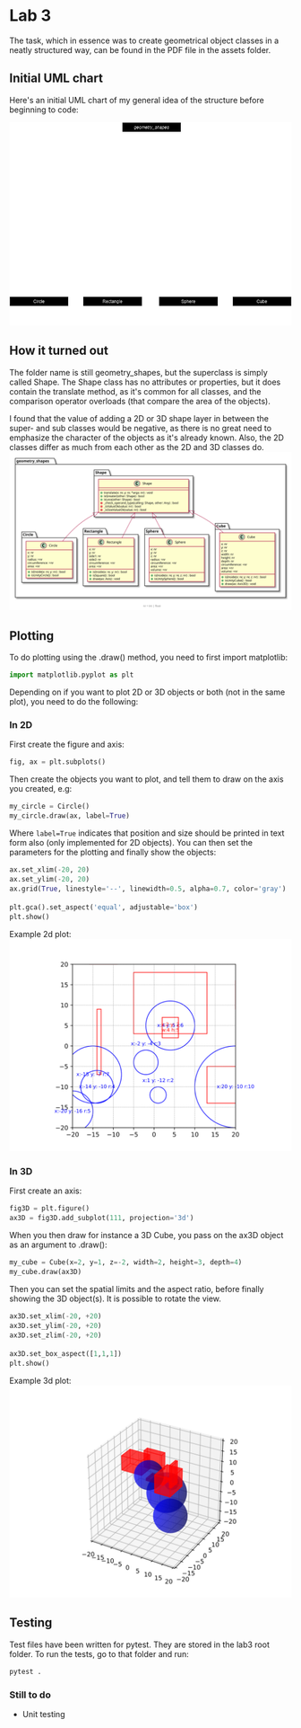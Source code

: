 # Lab 3

The task, which in essence was to create geometrical object classes in a neatly structured way, can be found in the PDF file in the assets folder.

## Initial UML chart
Here's an initial UML chart of my general idea of the structure before beginning to code:

![Initial UML Diagram](./assets/Labb3UML.drawio.png)

## How it turned out
The folder name is still geometry_shapes, but the superclass is simply called Shape. The Shape class has no attributes or properties, but it does contain the translate method, as it's common for all classes, and the comparison operator overloads (that compare the area of the objects).

I found that the value of adding a 2D or 3D shape layer in between the super- and sub classes would be negative, as there is no great need to emphasize the character of the objects as it's already known. Also, the 2D classes  differ as much from each other as the 2D and 3D classes do. 
![Final UML Diagram](./assets/uml.svg)

## Plotting
To do plotting using the .draw() method, you need to first import matplotlib:
```python
import matplotlib.pyplot as plt
```
Depending on if you want to plot 2D or 3D objects or both (not in the same plot), you need to do the following:
### In 2D
First create the figure and axis:
```python
fig, ax = plt.subplots()
```

Then create the objects you want to plot, and tell them to draw on the axis you created, e.g:

```python
my_circle = Circle()
my_circle.draw(ax, label=True)
```

Where ``label=True`` indicates that position and size should be printed in text form also (only implemented for 2D objects). You can then set the parameters for the plotting and finally show the objects:

```python
ax.set_xlim(-20, 20)
ax.set_ylim(-20, 20)
ax.grid(True, linestyle='--', linewidth=0.5, alpha=0.7, color='gray')

plt.gca().set_aspect('equal', adjustable='box')
plt.show()
```
Example 2d plot:
![Example 2D plot](./assets/2dplot.svg)


### In 3D
First create an axis:
```python
fig3D = plt.figure()
ax3D = fig3D.add_subplot(111, projection='3d')
```

When you then draw for instance a 3D Cube, you pass on the ax3D object as an argument to .draw():
```python
my_cube = Cube(x=2, y=1, z=-2, width=2, height=3, depth=4)
my_cube.draw(ax3D)
``` 
Then you can set the spatial limits and the aspect ratio, before finally showing the 3D object(s). It is possible to rotate the view.
```python
ax3D.set_xlim(-20, +20)
ax3D.set_ylim(-20, +20)
ax3D.set_zlim(-20, +20)

ax3D.set_box_aspect([1,1,1])
plt.show()
``` 
Example 3d plot:
![Example 3D plot](./assets/3dplot.svg)

## Testing
Test files have been written for pytest. They are stored in the lab3 root folder. To run the tests, go to that folder and run:
```bash
pytest .
```
### Still to do
* Unit testing